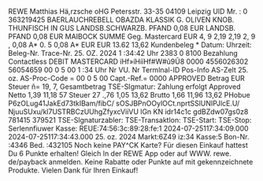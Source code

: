 REWE Matthias Hä,rzsche oHG Petersstr. 33-35 04109 Leipzig UID Mr. : 0 363219425 BAERLAUCHREBELL OBAZDA KLASSIK G. OLIVEN KNOB. THUNFISCH IN GUS LANDSB.SCHWARZB. PFAND 0,08 EUR LANDSB. PFAND 0,08 EUR MAIBOCK SUMME Geg. Mastercard EUR 4, 9 2,19 2,19 2, 9 , 0,08 A* 0. 5 0,08 A* EUR EUR 13.62 13,62 Kundenbeleg * Datum: Uhrzeit: Beleg-Nr. Trace-Nr. 25. OZ. 2024 1 :34:42 Uhr 2383 0 8100 Bezahlung Contactless DEBIT MASTERCARD íHf»íHííHf#W#ũ9Ũ8 0000 4556026302 56054659 00 0 5 00 1 :34 Uhr Nr VU. Nr Termlnal-ID Pos-Info AS-Zelt 25. oz. AS-Proc-Code = 00 0 5 00 Capt.-Ref.= 0000 APPROVED Betrag EUR Steuer ň= 19, 7, Gesamtbetrag TSE-SIgmatur: Zahlung erfolgt Approved Netto 1,39 11,18 57 Steuer 27 .,76 1,05 13,62 Brutto 1,66 11,96 13,62 PHobue P6zOLug41JakEd73tkIBam/fibC/ sOSJBPnOOylOCt.nprtSSlUNIPJlcE.U/ NjuuSUxu/kl7USTRBCzUUhgZfyxcViiVU lGn KN idr14c1c gdBZdw07gs0z8 781415 379521 TSE-Slgnaturzabler: TSE-Transaktlon: TSE-Start: TSE-Stop: Serlennfiuwer Kasse: REUE:74:56:3c:89:28:fe:1 2024-07-25117:34:09.000 2024-07-25117:34:43.000 25. oz. 2024 Markt:6Z49 iz:34 Kasse:5 Bon-Nr. :4346 Bed. :432105 Noch keine PAY^CK Karte? Für diesen Einkauf hattest Du 6 Punkte erhalten! Gleich ln der REWE App oder auf WWW. rewe. de/payback anmelden. Keine Rabatte oder Punkte auf mit gekennzeichnete Produkte. Vielen Dank für Ihren Einkauf!